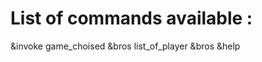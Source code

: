# List of commands available :
&invoke game_choised
&bros list_of_player
&bros
&help

<!-- `<@${userId}>`; -->